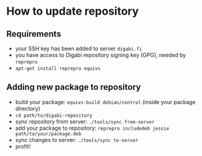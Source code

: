How to update repository
==========================

## Requirements
 - your SSH key has been added to server `digabi.fi`
 - you have access to Digabi repository signing key (GPG), needed by `reprepro`
 - `apt-get install reprepro equivs`


## Adding new package to repository
 - build your package: `equivs-build debian/control` (inside your package directory)
 - `cd path/to/digabi-repository`
 - sync repository from server: `./tools/sync from-server`
 - add your package to repository: `reprepro includedeb jessie path/to/your/package.deb`
 - sync changes to server: `./tools/sync to-server`
 - profit!
